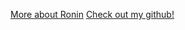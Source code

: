 [More about Ronin](https://cyberva.github.io/GitHubPageFor342/MoreAboutRonin/)
[Check out my github!](https://github.com/CyberVA)
